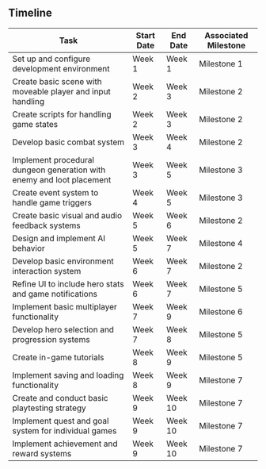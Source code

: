 ## Timeline

| Task                                                                  | Start Date | End Date | Associated Milestone |
| --------------------------------------------------------------------- | ---------- | -------- | -------------------- |
| Set up and configure development environment                          | Week 1     | Week 1   | Milestone 1          |
| Create basic scene with moveable player and input handling            | Week 2     | Week 3   | Milestone 2          |
| Create scripts for handling game states                               | Week 2     | Week 3   | Milestone 2          |
| Develop basic combat system                                           | Week 3     | Week 4   | Milestone 2          |
| Implement procedural dungeon generation with enemy and loot placement | Week 3     | Week 5   | Milestone 3          |
| Create event system to handle game triggers                           | Week 4     | Week 5   | Milestone 3          |
| Create basic visual and audio feedback systems                        | Week 5     | Week 6   | Milestone 2          |
| Design and implement AI behavior                                      | Week 5     | Week 7   | Milestone 4          |
| Develop basic environment interaction system                          | Week 6     | Week 7   | Milestone 2          |
| Refine UI to include hero stats and game notifications                | Week 6     | Week 7   | Milestone 5          |
| Implement basic multiplayer functionality                             | Week 7     | Week 9   | Milestone 6          |
| Develop hero selection and progression systems                        | Week 7     | Week 8   | Milestone 5          |
| Create in-game tutorials                                              | Week 8     | Week 9   | Milestone 5          |
| Implement saving and loading functionality                            | Week 8     | Week 9   | Milestone 7          |
| Create and conduct basic playtesting strategy                         | Week 9     | Week 10  | Milestone 7          |
| Implement quest and goal system for individual games                  | Week 9     | Week 10  | Milestone 7          |
| Implement achievement and reward systems                              | Week 9     | Week 10  | Milestone 7          |
